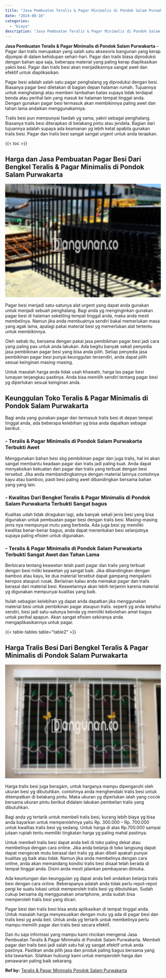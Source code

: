 ```yaml
---
title: "Jasa Pembuatan Teralis & Pagar Minimalis di Pondok Salam Purwakarta"
date: "2024-08-16"
categories: 
  - "biaya"
description: "Jasa Pembuatan Teralis & Pagar Minimalis di Pondok Salam Purwakarta. Dan itu saja informasi yang mampu kami rincikan mengenai Jasa Pembuatan Teralis & Pagar..."
---
```


**Jasa Pembuatan Teralis & Pagar Minimalis di Pondok Salam Purwakarta** – Pagar dan tralis merupakan yang salah satu aksesoris bangunan yang kerap dijumpai di dalam kehidupan sehari-hari. Pagar dan trails biasa diproduksi dengan bahan apa saja, beberapa material yang paling kerap diaplikasikan yakni besi. Pagar dan trails besi akan menjadikannya sangat awet dan efektif untuk diaplikasikan.

Pagar besi adalah salah satu pagar penghalang yg diproduksi dengan besi. Biasanya pagar besi diletakan di bagian depan halaman rumah. Tujuannya untuk menghalangi atau memberi tambahan batas supaya tidak terdapat benda atau perihal lain yang masuk ke halaman tempat tinggal anda. Dengan gunakan pagar besi termasuk akan membikinnya paling awet dan tahan lama andaikan menggunakannya.

Tralis besi pun mempunyai faedah yg sama, yakni sebagai penghalang. Biasanya trails besi diterapkan di belakang pintu atau jendela. Bagian dari tujuannya adalah supaya ada keamanan yg lebih ketat apabila gunakan tralis besi. Pagar dan tralis besi sangat sangat urgent untuk anda terapkan.

{{< toc >}}

## Harga dan Jasa Pembuatan Pagar Besi Dari Bengkel Teralis & Pagar Minimalis di Pondok Salam Purwakarta

![Jasa Pembuatan Teralis & Pagar Minimalis di Pondok Salam Purwakarta](/images/pagar-minimalis-murah-31.png)

Pagar besi menjadi satu-satunya alat urgent yang dapat anda gunakan untuk menjadi sebuah penghalang. Bagi anda yg menginginkan gunakan pagar besi di halaman sekeliling tempat tinggal anda, maka anda mesti membelinya. Namun jika anda membuatnya sendiri bakal memerlukan masa yang agak lama, apalagi pakai material besi yg memerlukan alat tertentu untuk membikinnya.

Oleh sebab itu, bersama dengan pakai jasa pembikinan pagar besi jadi cara yang paling pas untuk anda lakukan. Ada begitu banyak sekali penyedia jasa pembikinan pagar besi yang bisa anda pilih. Setiap penyedia jasa pembikinan pagar besi punyai keunggulan tersendiri, anda dapat pilih sesuai keinginan masing-masing.

Untuk masalah harga anda tidak usah khawatir, harga las pagar besi lumayan terjangkau pastinya. Anda bisa memilih sendiri tentang pagar besi yg diperlukan sesuai keinginan anda.

## Keunggulan Toko Teralis & Pagar Minimalis di Pondok Salam Purwakarta

Bagi anda yang gunakan pagar dan termasuk tralis besi di depan tempat tinggal anda, ada beberapa kelebihan yg bisa anda dapatkan sebagai berikut.

### \- Teralis & Pagar Minimalis di Pondok Salam Purwakarta Terbukti Awet

Menggunakan bahan besi sbg pembikinan pagar dan juga tralis, hal ini akan sangat membantu keadaan pagar dan tralis jadi paling kuat. Anda dapat menyaksikan kekuatan dari pagar dan tralis yang terbuat dengan besi tersebut. Jika anda membandingkannya dengan material lainnya contohnya kayu atau bamboo, pasti besi paling awet dibandingkan bersama bahan yang yang lain.

### \- Kwalitas Dari Bengkel Teralis & Pagar Minimalis di Pondok Salam Purwakarta Terbukti Sangat bagus

Kualitas udah tidak diragukan lagi, ada banyak sekali jenis besi yang bisa digunakan untuk pembuatan pagar besi dengan tralis besi. Masing-masing jenis nya mempunyai mutu yang berbeda. Ada juga besi yg memiliki kwalitas benar-benar bagus, anda dapat menentukan besi selanjutnya supaya paling efisien untuk digunakan.

### \- Teralis & Pagar Minimalis di Pondok Salam Purwakarta Terbukti Sangat Awet dan Tahan Lama

Berbicara tentang keawetan telah pasti pagar dan tralis yang terbuat dengan besi miliki keawetan yg sangat baik. Jika dibandingkan dengan bamboo atau kayu, ke dua material tersebut dapat gampang mengalami keropos ataupun rusak. Berlainan kalau anda memakai pagar dan tralis berasal dari material besi. Keawetannya akan lebih terjamin karena material yg digunakan mempunyai kualitas yang baik.

Itulah sebagian kelebihan yg dapat anda dapatkan jika menggunakan material besi untuk pembikinan pagar ataupun tralis. seperti yg anda ketahui sendiri, besi jadi satu-satunya benda yg memiliki kebolehan amat bagus untuk perihal apapun. Akan sangat efisien sekiranya anda mengaplikasikannya untuk pagar.

{{< table-tables table="table2" >}}

## Harga Tralis Besi Dari Bengkel Teralis & Pagar Minimalis di Pondok Salam Purwakarta

![Jasa Pembuatan Teralis & Pagar Minimalis di Pondok Salam Purwakarta](/images/teralis-minimalis-murah-07.png)

Harga tralis besi juga beragam, untuk harganya mampu dipengaruhi oleh ukuran besi yg dibutuhkan. contohnya anda menghendaki tralis besi untuk ditempatkan di belakang pintu. Maka ukuran yg diperlukan ialah yang cocok bersama ukuran pintu berikut didalam lakukan pembelian tralis yang dibutuhkan.

Bagi anda yg tertarik untuk membeli tralis besi, kurang lebih biaya yg bisa anda bayarkan untuk memperolehnya yaitu Rp. 300.000 – Rp. 700.000 untuk kwalitas tralis besi yg sedang. Untuk harga di atas Rp.700.000 sampai jutaan rupiah tentu memiliki tingkatan harga yg paling mahal pastinya.

Untuk membeli tralis besi dapat anda beli di toko paling dekat atau membelinya dengan cara online. Jika anda belanja di toko langsung dapat dapat mengecek mutu berasal dari tralis yg akan dibeli apakah punyai kualitas yg baik atau tidak. Namun jika anda membelinya dengan cara online, anda akan memandang kondisi tralis besi disaat telah berada di tempat tinggal anda. Disini anda mesti jalankan pembayaran dimuka.

Ada keuntungan dan keunggulan yg dapat anda beli andaikan belanja tralis besi dengan cara online. Beberapanya adalah anda tidak perlu repot-repot pergi ke suatu lokasi untuk memperoleh tralis besi yg dibutuhkan. Sudah cukup bersama dg menggunakan smartphone, anda sudah bisa memperoleh tralis besi yang dicari.

Pagar besi dan tralis besi bisa anda aplikasikan di tempat tinggal anda. Untuk masalah harga menyesuaikan dengan mutu yg ada di pagar besi dan tralis besi yg anda beli. Untuk anda yg tertarik untuk membelinya perlu mampu memilih pagar dan tralis besi secara efektif.

Dan itu saja informasi yang mampu kami rincikan mengenai Jasa Pembuatan Teralis & Pagar Minimalis di Pondok Salam Purwakarta. Membeli pagar dan tralis besi jadi salah satu hal yg sangat efektif untuk anda pastinya. Pastikan anda pilih jasa dan produk paling bagus bersama yang kita tawarkan. Silahkan hubungi kami untuk memperoleh harga dan penawaran paling baik sekarang.

**Ref by:** [Teralis & Pagar Minimalis Pondok Salam Purwakarta](https://id.wikipedia.org/wiki/Teralis)
